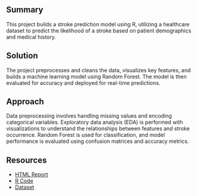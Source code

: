 ## Summary
This project builds a stroke prediction model using R, utilizing a healthcare dataset to predict the likelihood of a stroke based on patient demographics and medical history.

## Solution
The project preprocesses and cleans the data, visualizes key features, and builds a machine learning model using Random Forest. The model is then evaluated for accuracy and deployed for real-time predictions.

## Approach
Data preprocessing involves handling missing values and encoding categorical variables. Exploratory data analysis (EDA) is performed with visualizations to understand the relationships between features and stroke occurrence. Random Forest is used for classification, and model performance is evaluated using confusion matrices and accuracy metrics.

## Resources
- [HTML Report](https://github.com/kotarohs/Build-and-Deploy-a-Stroke-Prediction-Model-Using-R/blob/master/Build-and-Deploy-a-Stroke-Prediction-Model-Using-R.html)
- [R Code](https://github.com/kotarohs/Build-and-Deploy-a-Stroke-Prediction-Model-Using-R/blob/master/Build%20and%20Deploy%20a%20Stroke%20Prediction%20Model%20Using%20R.Rmd)
- [Dataset](https://github.com/kotarohs/Build-and-Deploy-a-Stroke-Prediction-Model-Using-R/blob/master/healthcare-dataset-stroke-data.csv)
